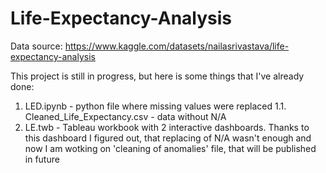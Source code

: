 # Life-Expectancy-Analysis

Data source: https://www.kaggle.com/datasets/nailasrivastava/life-expectancy-analysis

This project is still in progress, but here is some things that I've already done:

1. LED.ipynb - python file where missing values ​​were replaced
   1.1. Cleaned_Life_Expectancy.csv - data without N/A
2. LE.twb - Tableau workbook with 2 interactive dashboards. Thanks to this dashboard I figured out, that replacing of N/A wasn't enough and now I am wotking on 'cleaning of anomalies' file, that will be published in future 
